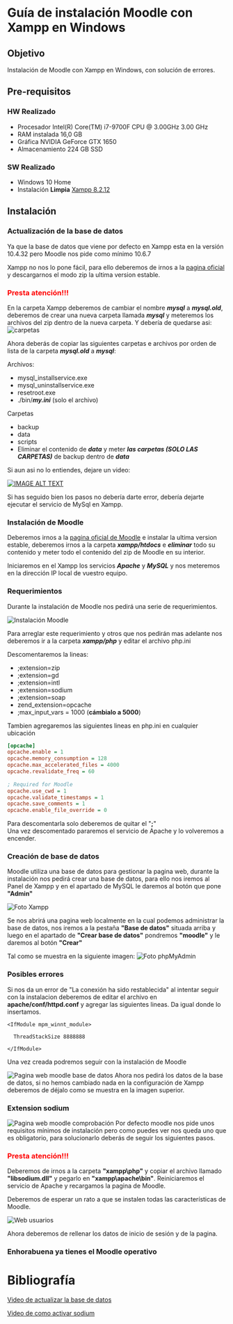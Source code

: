 # Guía de instalación Moodle con Xampp en Windows

## Objetivo
Instalación de Moodle con Xampp en Windows, con solución de errores.

## Pre-requisitos

### HW Realizado

- Procesador Intel(R) Core(TM) i7-9700F CPU @ 3.00GHz   3.00 GHz
- RAM instalada	16,0 GB
- Gráfica NVIDIA GeForce GTX 1650
- Almacenamiento 224 GB SSD

### SW Realizado

- Windows 10 Home
- Instalación __Limpia__ [Xampp 8.2.12](https://mariadb.org/download/?t=mariadb&p=mariadb&r=11.2.2&os=windows&cpu=x86_64&pkg=zip&m=fe_up_pt)

## Instalación
### Actualización de la base de datos
Ya que la base de datos que viene por defecto en Xampp esta en la versión 10.4.32 pero Moodle nos pide como mínimo 10.6.7

Xampp no nos lo pone fácil, para ello deberemos de irnos a la [pagina oficial](https://mirrors.up.pt/pub/mariadb/mariadb-11.2.2/winx64-packages/mariadb-11.2.2-winx64.zip) y descargarnos el modo zip la ultima version estable.

### <span style="color:red">Presta atención!!!</span>
En la carpeta Xampp deberemos de cambiar el nombre ___mysql___ a ___mysql.old___, deberemos de crear una nueva carpeta llamada ___mysql___ y meteremos los archivos del zip dentro de la nueva carpeta. Y debería de quedarse asi:
![carpetas](./images/image.png)

Ahora deberás de copiar las siguientes carpetas e archivos por orden de lista de la carpeta ___mysql.old___ a ___mysql___:

Archivos:

- mysql_installservice.exe
- mysql_uninstallservice.exe
- resetroot.exe
- ./bin/___my.ini___ (solo el archivo)

Carpetas

- backup
- data
- scripts
- Eliminar el contenido de ___data___ y meter ___las carpetas (SOLO LAS CARPETAS)___ de backup dentro de ___data___


Si aun asi no lo entiendes, dejare un video:

[![IMAGE ALT TEXT](http://img.youtube.com/vi/FUYTEY8ighw/0.jpg)](http://www.youtube.com/watch?v=FUYTEY8ighw "Video Title")

Si has seguido bien los pasos no debería darte error, debería dejarte ejecutar el servicio de MySql en Xampp.

### Instalación de Moodle
Deberemos irnos a la [pagina oficial de Moodle](https://download.moodle.org/releases/latest/) e instalar la ultima version estable, deberemos irnos a la carpeta ___xampp/htdocs___ e ___eliminar___ todo su contenido y meter todo el contenido del zip de Moodle en su interior.

Iniciaremos en el Xampp los servicios ___Apache___ y ___MySQL___ y nos meteremos en la dirección IP local de vuestro equipo.

### Requerimientos

Durante la instalación de Moodle nos pedirá una serie de requerimientos.

![Instalación Moodle](./images/image-1.png)

Para arreglar este requerimiento y otros que nos pedirán mas adelante nos deberemos ir a la carpeta ___xampp/php___ y editar el archivo php.ini

Descomentaremos la lineas:

- ;extension=zip
- ;extension=gd
- ;extension=intl
- ;extension=sodium
- ;extension=soap
- zend_extension=opcache
- ;max_input_vars = 1000 (__cámbialo a 5000__)


Tambien agregaremos las siguientes lineas en php.ini en cualquier ubicación
````ini
[opcache]
opcache.enable = 1
opcache.memory_consumption = 128
opcache.max_accelerated_files = 4000
opcache.revalidate_freq = 60
 
; Required for Moodle
opcache.use_cwd = 1
opcache.validate_timestamps = 1
opcache.save_comments = 1
opcache.enable_file_override = 0
````

Para descomentarla solo deberemos de quitar el "__;__" \
Una vez descomentado pararemos el servicio de Apache y lo volveremos a encender.

### Creación de base de datos
Moodle utiliza una base de datos para gestionar la pagina web, durante la instalación nos pedirá crear una base de datos, para ello nos iremos al Panel de Xampp y en el apartado de MySQL le daremos al botón que pone __"Admin"__

![Foto Xampp](./images/image-2.png)

Se nos abrirá una pagina web localmente en la cual podemos administrar la base de datos, nos iremos a la pestaña __"Base de datos"__ situada arriba y luego en el apartado de __"Crear base de datos"__ pondremos __"moodle"__ y le daremos al botón __"Crear"__

Tal como se muestra en la siguiente imagen:
![Foto phpMyAdmin](./images/image-3.png)

### Posibles errores

Si nos da un error de "La conexión ha sido restablecida" al intentar seguir con la instalacion deberemos de editar el archivo en __apache/conf/httpd.conf__ y agregar las siguientes lineas. Da igual donde lo insertamos.

```
<IfModule mpm_winnt_module>

  ThreadStackSize 8888888

</IfModule>
```

Una vez creada podremos seguir con la instalación de Moodle 

![Pagina web moodle base de datos](./images/image-4.png)
Ahora nos pedirá los datos de la base de datos, si no hemos cambiado nada en la configuración de Xampp deberemos de déjalo como se muestra en la imagen superior.

### Extension sodium

![Pagina web moodle comprobación](./images/image-5.png)
Por defecto moodle nos pide unos requisitos mínimos de instalación pero como puedes ver nos queda uno que es obligatorio, para solucionarlo deberás de seguir los siguientes pasos.
### <span style="color:red">Presta atención!!!</span>
Deberemos de irnos a la carpeta __"xampp\php"__ y copiar el archivo llamado __"libsodium.dll"__ y pegarlo en __"xampp\apache\bin"__. Reiniciaremos el servicio de Apache y recargamos la pagina de Moodle.

Deberemos de esperar un rato a que se instalen todas las características de Moodle.

![Web usuarios](./images/image-6.png)

Ahora deberemos de rellenar los datos de inicio de sesión y de la pagina.

### Enhorabuena ya tienes el Moodle operativo


# Bibliografía
[Video de actualizar la base de datos](https://youtu.be/-GmyjYEfuzE)

[Video de como activar sodium](https://youtu.be/gcOiTv4QVZI)
